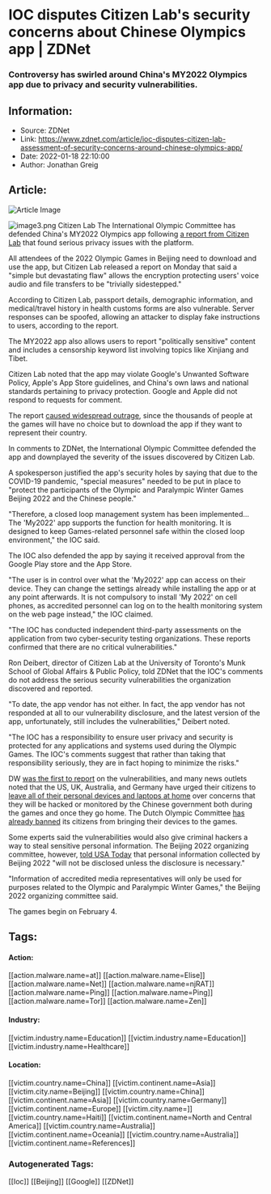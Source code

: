 # IOC disputes Citizen Lab's security concerns about Chinese Olympics app | ZDNet
### Controversy has swirled around China's MY2022 Olympics app due to privacy and security vulnerabilities.

## Information:
+ Source: ZDNet
+ Link: https://www.zdnet.com/article/ioc-disputes-citizen-lab-assessment-of-security-concerns-around-chinese-olympics-app/
+ Date: 2022-01-18 22:10:00
+ Author: Jonathan Greig


## Article:
![Article Image](https://www.zdnet.com/a/img/resize/9f0f3b9a5b822a26984c87dccc00170b4103ad97/2019/10/28/5129f6ac-8208-4c9b-a06b-9bc69a64b5a9/olympics.jpg?width=770&height=578&fit=crop&auto=webp)

![image3.png](https://www.zdnet.com/a/img/resize/f80d9ddbc2f6007075e66535df4f923fb73611cd/2022/01/18/8d984640-ab46-4024-8e5f-7a6356b00760/image3.png?width=1200&fit=bounds&auto=webp)
 Citizen Lab
 The International Olympic Committee has defended China's MY2022 Olympics app following [a report from Citizen Lab](https://citizenlab.ca/2022/01/cross-country-exposure-analysis-my2022-olympics-app/) that found serious privacy issues with the platform.

All attendees of the 2022 Olympic Games in Beijing need to download and use the app, but Citizen Lab released a report on Monday that said a "simple but devastating flaw" allows the encryption protecting users' voice audio and file transfers to be "trivially sidestepped."


According to Citizen Lab, passport details, demographic information, and medical/travel history in health customs forms are also vulnerable. Server responses can be spoofed, allowing an attacker to display fake instructions to users, according to the report.

The MY2022 app also allows users to report "politically sensitive" content and includes a censorship keyword list involving topics like Xinjiang and Tibet. 

Citizen Lab noted that the app may violate Google's Unwanted Software Policy, Apple's App Store guidelines, and China's own laws and national standards pertaining to privacy protection. Google and Apple did not respond to requests for comment. 

The report [caused widespread outrage](https://www.dw.com/en/dw-exclusive-cybersecurity-flaws-leave-olympians-at-risk-with-beijing-2022-app/a-60449271), since the thousands of people at the games will have no choice but to download the app if they want to represent their country. 

In comments to ZDNet, the International Olympic Committee defended the app and downplayed the severity of the issues discovered by Citizen Lab.






A spokesperson justified the app's security holes by saying that due to the COVID-19 pandemic, "special measures" needed to be put in place to "protect the participants of the Olympic and Paralympic Winter Games Beijing 2022 and the Chinese people."

"Therefore, a closed loop management system has been implemented... The 'My2022' app supports the function for health monitoring. It is designed to keep Games-related personnel safe within the closed loop environment," the IOC said.

The IOC also defended the app by saying it received approval from the Google Play store and the App Store.


"The user is in control over what the 'My2022' app can access on their device. They can change the settings already while installing the app or at any point afterwards. It is not compulsory to install 'My 2022' on cell phones, as accredited personnel can log on to the health monitoring system on the web page instead," the IOC claimed. 

"The IOC has conducted independent third-party assessments on the application from two cyber-security testing organizations. These reports confirmed that there are no critical vulnerabilities."

Ron Deibert, director of Citizen Lab at the University of Toronto's Munk School of Global Affairs & Public Policy, told ZDNet that the IOC's comments do not address the serious security vulnerabilities the organization discovered and reported. 

"To date, the app vendor has not either. In fact, the app vendor has not responded at all to our vulnerability disclosure, and the latest version of the app, unfortunately, still includes the vulnerabilities," Deibert noted. 

"The IOC has a responsibility to ensure user privacy and security is protected for any applications and systems used during the Olympic Games. The IOC's comments suggest that rather than taking that responsibility seriously, they are in fact hoping to minimize the risks."

DW [was the first to report](https://www.dw.com/en/dw-exclusive-cybersecurity-flaws-leave-olympians-at-risk-with-beijing-2022-app/a-60449271) on the vulnerabilities, and many news outlets noted that the US, UK, Australia, and Germany have urged their citizens to [leave all of their personal devices and laptops at home](https://www.theguardian.com/sport/2022/jan/12/boa-offer-team-gb-athletes-temporary-phones-over-china-spying-fears) over concerns that they will be hacked or monitored by the Chinese government both during the games and once they go home. The Dutch Olympic Committee [has already banned](https://www.volkskrant.nl/nieuws-achtergrond/olympiers-mogen-laptops-en-telefoons-niet-meenemen-naar-beijing-uit-angst-voor-surveillance~b82b8c02/) its citizens from bringing their devices to the games. 

Some experts said the vulnerabilities would also give criminal hackers a way to steal sensitive personal information. The Beijing 2022 organizing committee, however, [told USA Today](https://www.usatoday.com/story/sports/olympics/2022/01/13/2022-olympics-china-athletes-warned-over-personal-phones-beijing/9198411002/) that personal information collected by Beijing 2022 "will not be disclosed unless the disclosure is necessary." 

"Information of accredited media representatives will only be used for purposes related to the Olympic and Paralympic Winter Games," the Beijing 2022 organizing committee said. 

The games begin on February 4. 





## Tags:

#### Action:
[[action.malware.name=at]] [[action.malware.name=Elise]] [[action.malware.name=Net]] [[action.malware.name=njRAT]] [[action.malware.name=Ping]] [[action.malware.name=Ping]] [[action.malware.name=Tor]] [[action.malware.name=Zen]]

#### Industry:
[[victim.industry.name=Education]] [[victim.industry.name=Education]] [[victim.industry.name=Healthcare]]

#### Location:
[[victim.country.name=China]] [[victim.continent.name=Asia]] [[victim.city.name=Beijing]] [[victim.country.name=China]] [[victim.continent.name=Asia]] [[victim.country.name=Germany]] [[victim.continent.name=Europe]] [[victim.city.name=]] [[victim.country.name=Haiti]] [[victim.continent.name=North and Central America]] [[victim.country.name=Australia]] [[victim.continent.name=Oceania]] [[victim.country.name=Australia]] [[victim.continent.name=References]]

### Autogenerated Tags:
[[Ioc]] [[Beijing]] [[Google]] [[ZDNet]]

